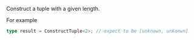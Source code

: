 Construct a tuple with a given length.

For example

```typescript
type result = ConstructTuple<2>; // expect to be [unknown, unkonwn]
```
